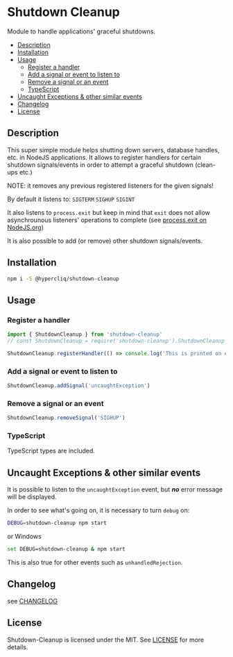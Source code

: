 # Shutdown Cleanup <!-- omit in toc -->

Module to handle applications' graceful shutdowns.

- [Description](#description)
- [Installation](#installation)
- [Usage](#usage)
  - [Register a handler](#register-a-handler)
  - [Add a signal or event to listen to](#add-a-signal-or-event-to-listen-to)
  - [Remove a signal or an event](#remove-a-signal-or-an-event)
  - [TypeScript](#typescript)
- [Uncaught Exceptions & other similar events](#uncaught-exceptions--other-similar-events)
- [Changelog](#changelog)
- [License](#license)

## Description

This super simple module helps shutting down servers, database handles, etc. in NodeJS applications.
It allows to register handlers for certain shutdown signals/events in order to attempt a graceful shutdown (clean-ups etc.)

NOTE: it removes any previous registered listeners for the given signals!

By default it listens to:
`SIGTERM`
`SIGHUP`
`SIGINT`

It also listens to `process.exit` but keep in mind that `exit` does
not allow asynchrounous listeners' operations to complete (see [process.exit on NodeJS.org](https://nodejs.org/dist/latest/docs/api/process.html#process_event_exit))

It is also possible to add (or remove) other shutdown signals/events.

## Installation

```sh
npm i -S @hypercliq/shutdown-cleanup
```

## Usage

### Register a handler

```js
import { ShutdownCleanup } from 'shutdown-cleanup'
// const ShutdownCleanup = require('shutdown-cleanup').ShutdownCleanup

ShutdownCleanup.registerHandler(() => console.log('This is printed on exit :)'))
```

### Add a signal or event to listen to

```js
ShutdownCleanup.addSignal('uncaughtException')
```

### Remove a signal or an event

```js
ShutdownCleanup.removeSignal('SIGHUP')
```

### TypeScript

TypeScript types are included.

## Uncaught Exceptions & other similar events

It is possible to listen to the `uncaughtException` event, but **_no_** error message will be displayed.

In order to see what's going on, it is necessary to turn `debug` on:

```sh
DEBUG=shutdown-cleanup npm start
```

or Windows

```sh
set DEBUG=shutdown-cleanup & npm start
```

This is also true for other events such as `unhandledRejection`.

## Changelog

see [CHANGELOG](CHANGELOG.md)

## License

Shutdown-Cleanup is licensed under the MIT. See [LICENSE](LICENSE) for more details.
